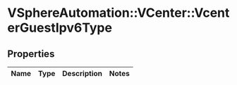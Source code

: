 # VSphereAutomation::VCenter::VcenterGuestIpv6Type

## Properties
Name | Type | Description | Notes
------------ | ------------- | ------------- | -------------


